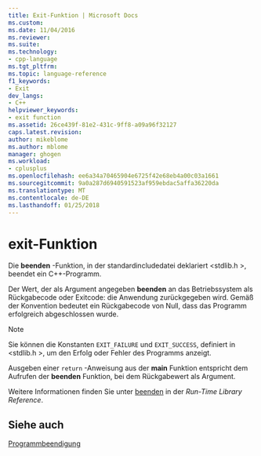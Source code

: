 ```yaml
---
title: Exit-Funktion | Microsoft Docs
ms.custom: 
ms.date: 11/04/2016
ms.reviewer: 
ms.suite: 
ms.technology:
- cpp-language
ms.tgt_pltfrm: 
ms.topic: language-reference
f1_keywords:
- Exit
dev_langs:
- C++
helpviewer_keywords:
- exit function
ms.assetid: 26ce439f-81e2-431c-9ff8-a09a96f32127
caps.latest.revision: 
author: mikeblome
ms.author: mblome
manager: ghogen
ms.workload:
- cplusplus
ms.openlocfilehash: ee6a34a70465904e6725f42e68eb4a00c03a1661
ms.sourcegitcommit: 9a0a287d6940591523af959ebdac5affa36220da
ms.translationtype: MT
ms.contentlocale: de-DE
ms.lasthandoff: 01/25/2018
---
```

# <a name="exit-function"></a>exit-Funktion
Die **beenden** -Funktion, in der standardincludedatei deklariert \<stdlib.h >, beendet ein C++-Programm.  
  
 Der Wert, der als Argument angegeben **beenden** an das Betriebssystem als Rückgabecode oder Exitcode: die Anwendung zurückgegeben wird. Gemäß der Konvention bedeutet ein Rückgabecode von Null, dass das Programm erfolgreich abgeschlossen wurde.  
  
> [!NOTE]
>  Sie können die Konstanten `EXIT_FAILURE` und `EXIT_SUCCESS`, definiert in \<stdlib.h >, um den Erfolg oder Fehler des Programms anzeigt.  
  
 Ausgeben einer `return` -Anweisung aus der **main** Funktion entspricht dem Aufrufen der **beenden** Funktion, bei dem Rückgabewert als Argument.  
  
 Weitere Informationen finden Sie unter [beenden](../c-runtime-library/reference/exit-exit-exit.md) in der *Run-Time Library Reference*.  
  
## <a name="see-also"></a>Siehe auch  
 [Programmbeendigung](../cpp/program-termination.md)
